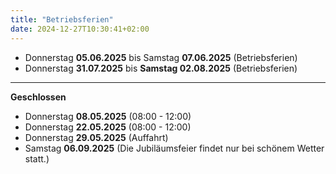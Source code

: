 ```yaml
---
title: "Betriebsferien"
date: 2024-12-27T10:30:41+02:00
---
```

- Donnerstag **05.06.2025** bis Samstag **07.06.2025** (Betriebsferien)
- Donnerstag **31.07.2025** bis **Samstag 02.08.2025** (Betriebsferien)  
________________________________________________________________________________________

**Geschlossen**
- Donnerstag **08.05.2025** (08:00 - 12:00)
- Donnerstag **22.05.2025** (08:00 - 12:00) 
- Donnerstag **29.05.2025** (Auffahrt)
- Samstag **06.09.2025** (Die Jubiläumsfeier findet nur bei schönem Wetter statt.)

